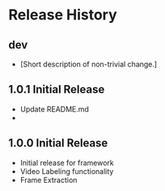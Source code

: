 Release History
===============

dev
---

- \[Short description of non-trivial change.\]

1.0.1 Initial Release
---

- Update README.md
- 

1.0.0 Initial Release
---

- Initial release for framework
- Video Labeling functionality
- Frame Extraction
